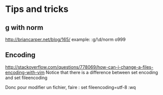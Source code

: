 # Tips and tricks

## g with norm
http://briancarper.net/blog/165/
example:
:g/\d/norm o999

## Encoding
http://stackoverflow.com/questions/778069/how-can-i-change-a-files-encoding-with-vim
Notice that there is a difference between
set encoding
and
set fileencoding

Donc pour modifier un fichier, faire :
set fileencoding=utf-8
:wq
